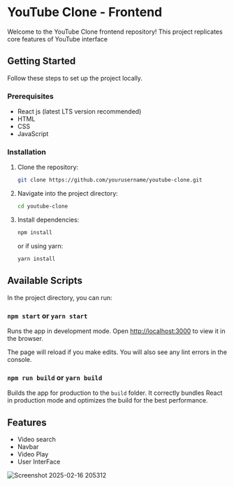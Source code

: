 # YouTube Clone - Frontend

Welcome to the YouTube Clone frontend repository! This project replicates core features of YouTube interface

## Getting Started

Follow these steps to set up the project locally.

### Prerequisites
- React js (latest LTS version recommended)
- HTML
- CSS
- JavaScript

### Installation

1. Clone the repository:
   ```sh
   git clone https://github.com/yourusername/youtube-clone.git
   ```
2. Navigate into the project directory:
   ```sh
   cd youtube-clone
   ```
3. Install dependencies:
   ```sh
   npm install
   ```
   or if using yarn:
   ```sh
   yarn install
   ```

## Available Scripts

In the project directory, you can run:

### `npm start` or `yarn start`
Runs the app in development mode.
Open [http://localhost:3000](http://localhost:3000) to view it in the browser.

The page will reload if you make edits.
You will also see any lint errors in the console.

### `npm run build` or `yarn build`
Builds the app for production to the `build` folder.
It correctly bundles React in production mode and optimizes the build for the best performance.

## Features
- Video search
- Navbar
- Video Play
- User InterFace

![Screenshot 2025-02-16 205312](https://github.com/user-attachments/assets/a860466e-dc43-45bb-bf1d-23e285d7cf41)


